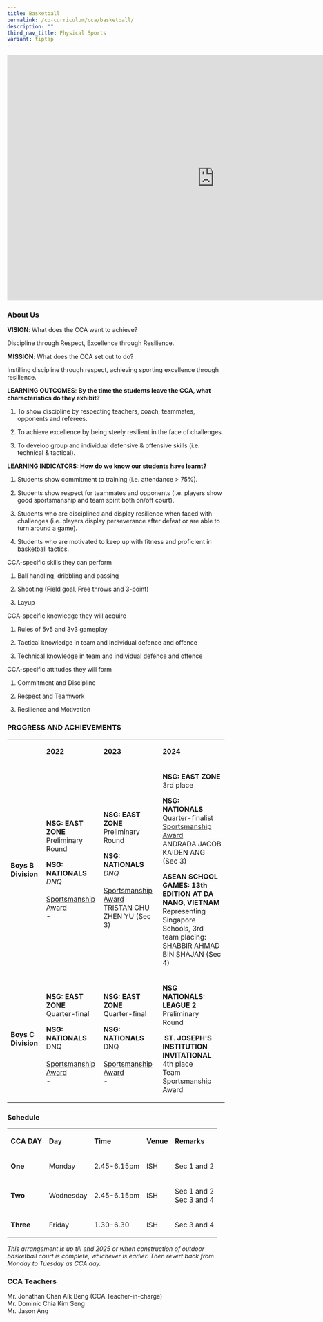```yaml
---
title: Basketball
permalink: /co-curriculum/cca/basketball/
description: ""
third_nav_title: Physical Sports
variant: tiptap
---
```

<div class="iframe-wrapper">
<iframe height="569" width="960" allowfullscreen="true" frameborder="0" src="https://docs.google.com/presentation/d/1krHE4hMK3Vc4RiRR5zNV0_TgrTIZnSN-oGjovruJms8/embed?start=true&amp;loop=true&amp;delayms=3000"></iframe>
</div>
<h3>About Us</h3>
<p><strong>VISION</strong>: What does the CCA want to achieve?&nbsp;</p>
<p>Discipline through Respect, Excellence through Resilience.</p>
<p><strong>MISSION</strong>: What does the CCA set out to do?</p>
<p>Instilling discipline through respect, achieving sporting excellence through
resilience.</p>
<p><strong>LEARNING OUTCOMES</strong>: <strong>By the time the students leave the CCA, what characteristics do they exhibit?</strong>
</p>
<ol data-tight="true" class="tight">
<li>
<p>To show discipline by respecting teachers, coach, teammates, opponents
and referees.</p>
</li>
<li>
<p>To achieve excellence by being steely resilient in the face of challenges.</p>
</li>
<li>
<p>To develop group and individual defensive &amp; offensive skills (i.e.
technical &amp; tactical).</p>
</li>
</ol>
<p><strong>LEARNING INDICATORS: How do we know our students have learnt?</strong>
</p>
<ol data-tight="true" class="tight">
<li>
<p>Students show commitment to training (i.e. attendance &gt; 75%).</p>
</li>
</ol>
<ol start="2" data-tight="true" class="tight">
<li>
<p>Students show respect for teammates and opponents (i.e. players show good
sportsmanship and team spirit both on/off court).</p>
</li>
</ol>
<ol start="3" data-tight="true" class="tight">
<li>
<p>Students who are disciplined and display resilience when faced with challenges
(i.e. players display perseverance after defeat or are able to turn around
a game).</p>
</li>
</ol>
<ol start="4" data-tight="true" class="tight">
<li>
<p>Students who are motivated to keep up with fitness and proficient in basketball
tactics.</p>
</li>
</ol>
<p>CCA-specific skills they can perform</p>
<ol data-tight="true" class="tight">
<li>
<p>Ball handling, dribbling and passing</p>
</li>
<li>
<p>Shooting (Field goal, Free throws and 3-point)</p>
</li>
<li>
<p>Layup</p>
</li>
</ol>
<p>CCA-specific knowledge they will acquire</p>
<ol data-tight="true" class="tight">
<li>
<p>Rules of 5v5 and 3v3 gameplay</p>
</li>
<li>
<p>Tactical knowledge in team and individual defence and offence</p>
</li>
<li>
<p>Technical knowledge in team and individual defence and offence</p>
</li>
</ol>
<p>CCA-specific attitudes they will form</p>
<ol data-tight="true" class="tight">
<li>
<p>Commitment and Discipline</p>
</li>
<li>
<p>Respect and Teamwork</p>
</li>
<li>
<p>Resilience and Motivation</p>
</li>
</ol>
<h3>PROGRESS AND ACHIEVEMENTS</h3>
<table style="minWidth: 100px">
<colgroup>
<col>
<col>
<col>
<col>
</colgroup>
<tbody>
<tr>
<td rowspan="1" colspan="1">
<p></p>
</td>
<td rowspan="1" colspan="1">
<p><strong>2022</strong>
</p>
</td>
<td rowspan="1" colspan="1">
<p><strong>2023</strong>
</p>
</td>
<td rowspan="1" colspan="1">
<p><strong>2024</strong>
</p>
</td>
</tr>
<tr>
<td rowspan="1" colspan="1">
<p><strong>Boys B Division</strong>
</p>
</td>
<td rowspan="1" colspan="1">
<p><strong>NSG: EAST ZONE <br></strong>Preliminary Round</p>
<p><strong>NSG: NATIONALS<br></strong><em>DNQ</em><strong><br><br></strong><u>Sportsmanship Award</u><strong><br>-</strong>
</p>
</td>
<td rowspan="1" colspan="1">
<p><strong>NSG: EAST ZONE <br></strong>Preliminary Round</p>
<p><strong>NSG: NATIONALS<br></strong><em>DNQ</em><strong><br><br></strong><u>Sportsmanship Award</u><strong><br></strong>TRISTAN
CHU ZHEN YU (Sec 3)</p>
</td>
<td rowspan="1" colspan="1">
<p><strong>NSG: EAST ZONE</strong>
<br>3rd place</p>
<p><strong>NSG: NATIONALS</strong>
<br>Quarter-finalist
<br><u>Sportsmanship Award</u>
<br>ANDRADA JACOB KAIDEN ANG (Sec 3)</p>
<p><strong>ASEAN SCHOOL GAMES: 13th EDITION AT DA NANG, VIETNAM<br></strong>Representing
Singapore Schools, 3rd team placing:
<br>SHABBIR AHMAD BIN SHAJAN (Sec 4)</p>
</td>
</tr>
<tr>
<td rowspan="1" colspan="1">
<p><strong>Boys C Division</strong>
</p>
</td>
<td rowspan="1" colspan="1">
<p><strong>NSG: EAST ZONE <br></strong>Quarter-final</p>
<p><strong>NSG: NATIONALS<br></strong>DNQ<strong><br><br></strong><u>Sportsmanship Award</u><strong><br></strong>-</p>
</td>
<td rowspan="1" colspan="1">
<p><strong>NSG: EAST ZONE <br></strong>Quarter-final</p>
<p><strong>NSG: NATIONALS<br></strong>DNQ<strong><br><br></strong><u>Sportsmanship Award</u><strong><br></strong>-</p>
</td>
<td rowspan="1" colspan="1">
<p><strong>NSG NATIONALS: LEAGUE 2</strong> 
<br>Preliminary Round</p>
<p><strong>&nbsp;ST. JOSEPH'S INSTITUTION INVITATIONAL</strong>
<br>4th place
<br>Team Sportsmanship Award</p>
</td>
</tr>
</tbody>
</table>
<h3>Schedule</h3>
<table style="minWidth: 125px">
<colgroup>
<col>
<col>
<col>
<col>
<col>
</colgroup>
<tbody>
<tr>
<td rowspan="1" colspan="1">
<p><strong>CCA DAY</strong>
</p>
</td>
<td rowspan="1" colspan="1">
<p><strong>Day</strong>
</p>
</td>
<td rowspan="1" colspan="1">
<p><strong>Time</strong>
</p>
</td>
<td rowspan="1" colspan="1">
<p><strong>Venue</strong>
</p>
</td>
<td rowspan="1" colspan="1">
<p><strong>Remarks</strong>
</p>
</td>
</tr>
<tr>
<td rowspan="1" colspan="1">
<p><strong>One</strong>
</p>
</td>
<td rowspan="1" colspan="1">
<p>Monday</p>
</td>
<td rowspan="1" colspan="1">
<p>2.45-6.15pm</p>
</td>
<td rowspan="1" colspan="1">
<p>ISH</p>
</td>
<td rowspan="1" colspan="1">
<p>Sec 1 and 2</p>
</td>
</tr>
<tr>
<td rowspan="1" colspan="1">
<p><strong>Two</strong>
</p>
</td>
<td rowspan="1" colspan="1">
<p>Wednesday</p>
</td>
<td rowspan="1" colspan="1">
<p>2.45-6.15pm</p>
</td>
<td rowspan="1" colspan="1">
<p>ISH</p>
</td>
<td rowspan="1" colspan="1">
<p>Sec 1 and 2
<br>Sec 3 and 4</p>
</td>
</tr>
<tr>
<td rowspan="1" colspan="1">
<p><strong>Three</strong>
</p>
</td>
<td rowspan="1" colspan="1">
<p>Friday</p>
</td>
<td rowspan="1" colspan="1">
<p>1.30-6.30</p>
</td>
<td rowspan="1" colspan="1">
<p>ISH</p>
</td>
<td rowspan="1" colspan="1">
<p>Sec 3 and 4</p>
</td>
</tr>
</tbody>
</table>
<p><em>This arrangement is up till end 2025 or when construction of outdoor basketball court is complete, whichever is earlier. Then revert back from Monday to Tuesday as CCA day.</em>
</p>
<h3>CCA Teachers</h3>
<p>Mr. Jonathan Chan Aik Beng (CCA Teacher-in-charge)
<br>Mr. Dominic Chia Kim Seng
<br>Mr. Jason Ang</p>
